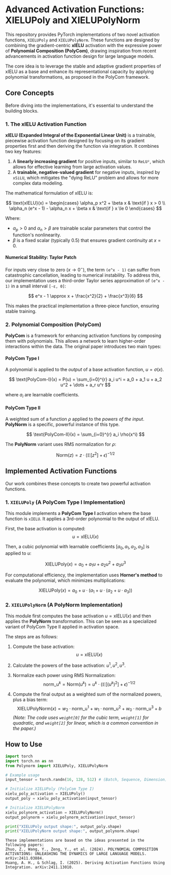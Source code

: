 # Advanced Activation Functions: XIELUPoly and XIELUPolyNorm

This repository provides PyTorch implementations of two novel activation functions, `XIELUPoly` and `XIELUPolyNorm`. These functions are designed by combining the gradient-centric **xIELU** activation with the expressive power of **Polynomial Composition (PolyCom)**, drawing inspiration from recent advancements in activation function design for large language models.

The core idea is to leverage the stable and adaptive gradient properties of xIELU as a base and enhance its representational capacity by applying polynomial transformations, as proposed in the PolyCom framework.

## Core Concepts

Before diving into the implementations, it's essential to understand the building blocks.

### 1. The xIELU Activation Function

**xIELU (Expanded Integral of the Exponential Linear Unit)** is a trainable, piecewise activation function designed by focusing on its gradient properties first and then deriving the function via integration. It combines two key features:

1.  A **linearly increasing gradient** for positive inputs, similar to `ReLU²`, which allows for effective learning from large activation values.
2.  A **trainable, negative-valued gradient** for negative inputs, inspired by `xSiLU`, which mitigates the "dying ReLU" problem and allows for more complex data modeling.

The mathematical formulation of xIELU is:

$$
\text{xIELU}(x) = \begin{cases}
\alpha_p x^2 + \beta x & \text{if } x > 0 \\
\alpha_n (e^x - 1) - \alpha_n x + \beta x & \text{if } x \le 0
\end{cases}
$$

Where:
- $\alpha_p > 0$ and $\alpha_n > \beta$ are trainable scalar parameters that control the function's nonlinearity.
- $\beta$ is a fixed scalar (typically 0.5) that ensures gradient continuity at $x=0$.

#### Numerical Stability: Taylor Patch

For inputs very close to zero ($x \to 0^-$), the term `(e^x - 1)` can suffer from catastrophic cancellation, leading to numerical instability. To address this, our implementation uses a third-order Taylor series approximation of `(e^x - 1)` in a small interval `[-ε, 0]`:

$$
e^x - 1 \approx x + \frac{x^2}{2} + \frac{x^3}{6}
$$

This makes the practical implementation a three-piece function, ensuring stable training.

### 2. Polynomial Composition (PolyCom)

**PolyCom** is a framework for enhancing activation functions by composing them with polynomials. This allows a network to learn higher-order interactions within the data. The original paper introduces two main types:

#### PolyCom Type I
A polynomial is applied to the *output* of a base activation function, $u = \sigma(x)$.

$$
\text{PolyCom-I}(x) = P(u) = \sum_{i=0}^{r} a_i u^i = a_0 + a_1 u + a_2 u^2 + \dots + a_r u^r
$$

where $a_i$ are learnable coefficients.

#### PolyCom Type II
A weighted sum of a function $\rho$ applied to the *powers of the input*. **PolyNorm** is a specific, powerful instance of this type.

$$
\text{PolyCom-II}(x) = \sum_{i=0}^{r} a_i \rho(x^i)
$$

The **PolyNorm** variant uses RMS normalization for $\rho$:

$$
\text{Norm}(z) = z \cdot \left( \mathbb{E}[z^2] + \epsilon \right)^{-1/2}
$$

## Implemented Activation Functions

Our work combines these concepts to create two powerful activation functions.

### 1. `XIELUPoly` (A PolyCom Type I Implementation)

This module implements a **PolyCom Type I** activation where the base function is `xIELU`. It applies a 3rd-order polynomial to the output of xIELU.

First, the base activation is computed:
$$
u = \text{xIELU}(x)
$$

Then, a cubic polynomial with learnable coefficients $[a_0, a_1, a_2, a_3]$ is applied to $u$:

$$
\text{XIELUPoly}(x) = a_0 + a_1 u + a_2 u^2 + a_3 u^3
$$

For computational efficiency, the implementation uses **Horner's method** to evaluate the polynomial, which minimizes multiplications:

$$
\text{XIELUPoly}(x) = a_0 + u \cdot (a_1 + u \cdot (a_2 + u \cdot a_3))
$$

### 2. `XIELUPolyNorm` (A PolyNorm Implementation)

This module first computes the base activation $u = \text{xIELU}(x)$ and then applies the **PolyNorm** transformation. This can be seen as a specialized variant of PolyCom Type II applied in activation space.

The steps are as follows:

1.  Compute the base activation:
    $$
    u = \text{xIELU}(x)
    $$

2.  Calculate the powers of the base activation: $u^1, u^2, u^3$.

3.  Normalize each power using RMS Normalization:
    $$
    \text{norm_u}^k = \text{Norm}(u^k) = u^k \cdot \left( \mathbb{E}[(u^k)^2] + \epsilon \right)^{-1/2}
    $$

4.  Compute the final output as a weighted sum of the normalized powers, plus a bias term:
    $$
    \text{XIELUPolyNorm}(x) = w_2 \cdot \text{norm_u}^1 + w_1 \cdot \text{norm_u}^2 + w_0 \cdot \text{norm_u}^3 + b
    $$
    *(Note: The code uses `weight[0]` for the cubic term, `weight[1]` for quadratic, and `weight[2]` for linear, which is a common convention in the paper.)*

## How to Use

```python
import torch
import torch.nn as nn
from Polynorm import XIELUPoly, XIELUPolyNorm

# Example usage
input_tensor = torch.randn(16, 128, 512) # (Batch, Sequence, Dimension)

# Initialize XIELUPoly (PolyCom Type I)
xielu_poly_activation = XIELUPoly()
output_poly = xielu_poly_activation(input_tensor)

# Initialize XIELUPolyNorm
xielu_polynorm_activation = XIELUPolyNorm()
output_polynorm = xielu_polynorm_activation(input_tensor)

print("XIELUPoly output shape:", output_poly.shape)
print("XIELUPolyNorm output shape:", output_polynorm.shape)
```

```References
These implementations are based on the ideas presented in the following papers:
Zhuo, Z., Wang, Y., Zeng, Y., et al. (2024). POLYNOMIAL COMPOSITION ACTIVATIONS: UNLEASHING THE DYNAMICS OF LARGE LANGUAGE MODELS. arXiv:2411.03884.
Huang, A. H., & Schlag, I. (2025). Deriving Activation Functions Using Integration. arXiv:2411.13010.
